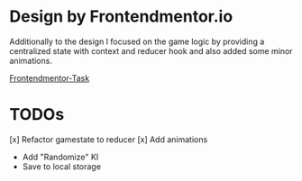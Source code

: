 # Design by Frontendmentor.io

Additionally to the design I focused on the game logic by providing a centralized state with context and reducer hook and also added some minor animations.

[Frontendmentor-Task](https://www.frontendmentor.io/challenges/tic-tac-toe-game-Re7ZF_E2v)

# TODOs

[x] Refactor gamestate to reducer
[x] Add animations
- Add "Randomize" KI
- Save to local storage